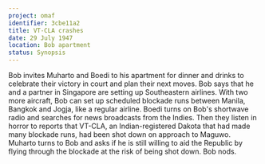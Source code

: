 ```yaml
---
project: omaf
identifier: 3cbe11a2
title: VT-CLA crashes
date: 29 July 1947
location: Bob apartment
status: Synopsis
---
```


Bob invites Muharto and Boedi to his apartment for dinner and drinks to celebrate their victory in court and plan their next moves. Bob says that he and a partner in Singapore are setting up Southeastern airlines. With two more aircraft, Bob can set up scheduled blockade runs between Manila, Bangkok and Jogja, like a regular airline. Boedi turns on Bob's shortwave radio and searches for news broadcasts from the Indies. Then they listen in horror  to reports that VT-CLA, an Indian-registered Dakota that had made many blockade runs, had been shot down on
approach to Maguwo. Muharto turns to Bob and asks if he is still willing
to aid the Republic by flying through the blockade at the risk of being
shot down. Bob nods.